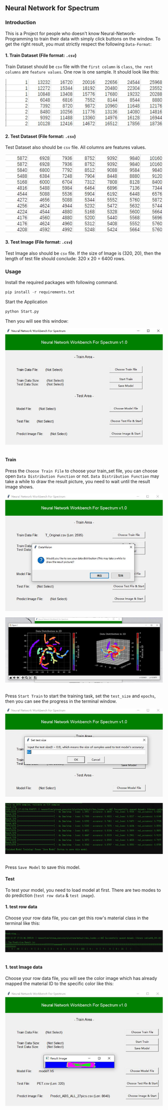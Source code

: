 ## Neural Network for Spectrum

### Introduction
This is a Project for people who doesn't know Neural-Network-Programming to train their data with simply click buttons on the window. To get the right result, you must strictly respect the following `Data-Format`:

#### 1. Train Dataset (File format: `.csv`)<br>
Train Dataset should be `csv` file with the `first column` is `class`, `the rest columns` are `feature values`. One row is one sample. It should look like this:
 
 <div align=center><img src="assets/train_data.jpg"></div>

 #### 2. Test Dataset (File format: `.csv`)<br>
 Test Dataset also should be `csv` file. All columns are features values.

<div align=center><img src="assets/test_data.jpg"></div>

 #### 3. Test Image (File format: `.csv`)<br>
  Test Image also should be `csv` file. If the size of Image is (320, 20), then the length of test file should conclude: 320 x 20 = 6400 rows.

### Usage
Install the required packages with following command.
```python
pip install -r requirements.txt
```
Start the Application
```python
python Start.py
```
Then you will see this window:

<div align=center><img src="assets/main_window.jpg"></div><br>

#### Train
Press the `Choose Train File` to choose your train_set file, you can choose open `Data Distribution Function` or not. `Data Distribution Function` may take a while to draw the result picture, you need to wait until the result image shows.

<div align=center><img src="assets/data_vision1.jpg"></div><br>
<div align=center><img src="assets/data_vision2.jpg"></div><br>

Press `Start Train` to start the training task, set the `test_size` and `epochs`, then you can see the progress in the terminal window.

<div align=center><img src="assets/test_size.jpg"></div><br>
<div align=center><img src="assets/training.jpg"></div><br>

Press `Save Model` to save this model.

#### Test
To test your model, you need to load model at first. There are two modes to do prediction (`test row data` & `test image`). 
#### 1. test row data
Choose your row data file, you can get this row's material class in the terminal like this:

<div align=center><img src="assets/test_row.jpg"></div><br>

#### 1. test Image data
Choose your row data file, you will see the color image which has already mapped the material ID to the specific color like this:

<div align=center><img src="assets/test_image.jpg"></div><br>
